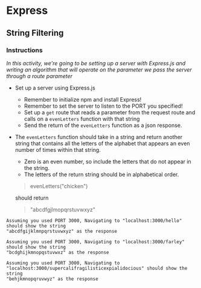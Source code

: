 # Express 

## String Filtering

### Instructions

_In this activity, we're going to be setting up a server with Express.js and writing an algorithm that will operate on the parameter we pass the server through a route parameter_

* Set up a server using Express.js
    * Remember to initialize npm and install Express!
    * Remember to set the server to listen to the PORT you specified!
    * Set up a `get` route that reads a parameter from the request route and calls on a `evenLetters` function with that string
    * Send the return of the `evenLetters` function as a json response.

* The `evenLetters` function should take in a string and return another string that contains all the letters of the alphabet that appears an even number of times within that string.
    * Zero is an even number, so include the letters that do not appear in the string.
    * The letters of the return string should be in alphabetical order.

    > evenLetters("chicken")

    should return

    > "abcdfgjlmopqrstuvwxyz"

```
Assuming you used PORT 3000, Navigating to "localhost:3000/hello" should show the string
"abcdfgijklmnpqrstuvwxyz" as the response

Assuming you used PORT 3000, Navigating to "localhost:3000/farley" should show the string
"bcdghijkmnopqstuvwxz" as the response

Assuming you used PORT 3000, Navigating to "localhost:3000/supercalifragilisticexpialidocious" should show the string
"behjkmnopqruvwyz" as the response
```


    